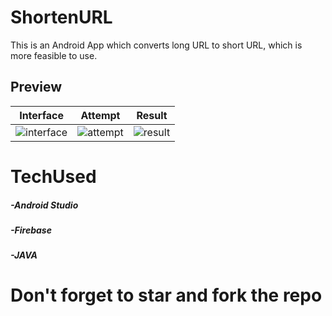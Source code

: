 # ShortenURL
This is an Android App which converts long URL to short URL, which is more feasible to use.
## Preview

Interface|Attempt|Result
:-----:|:-------------------------------:|:-----------:|
![interface](https://github.com/mayank4singh/ShortenURL/assets/117936126/071e6d98-02b4-4c28-83e3-74e296c29f3a)|![attempt](https://github.com/mayank4singh/ShortenURL/assets/117936126/07cf4f95-ab2e-4a03-ae92-dfb27e59f05d)|![result](https://github.com/mayank4singh/ShortenURL/assets/117936126/ba5a77c8-7448-47a1-b2c2-12a2d03b1040)




# TechUsed
 #####  -Android Studio
 #####  -Firebase
 #####  -JAVA

# Don't forget to star and fork the repo
